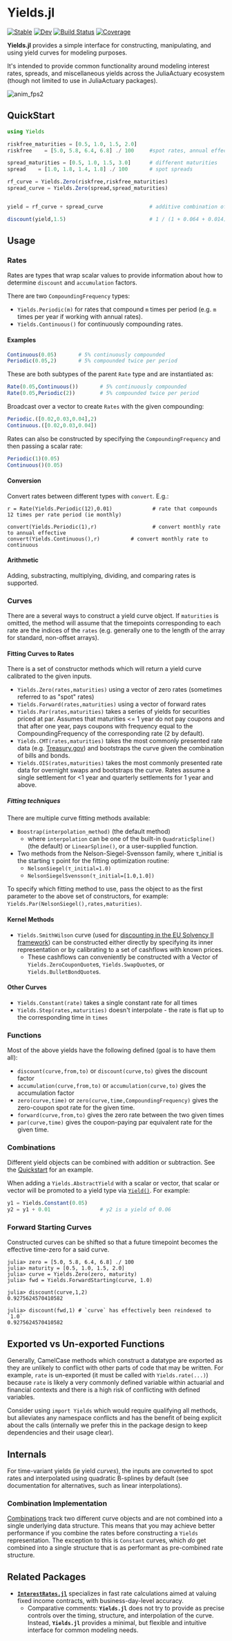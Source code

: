 # Yields.jl

[![Stable](https://img.shields.io/badge/docs-stable-blue.svg)](https://JuliaActuary.github.io/Yields.jl/stable)
[![Dev](https://img.shields.io/badge/docs-dev-blue.svg)](https://JuliaActuary.github.io/Yields.jl/dev)
[![Build Status](https://github.com/JuliaActuary/Yields.jl/workflows/CI/badge.svg)](https://github.com/JuliaActuary/Yields.jl/actions)
[![Coverage](https://codecov.io/gh/JuliaActuary/Yields.jl/branch/master/graph/badge.svg)](https://codecov.io/gh/JuliaActuary/Yields.jl)

**Yields.jl** provides a simple interface for constructing, manipulating, and using yield curves for modeling purposes.

It's intended to provide common functionality around modeling interest rates, spreads, and miscellaneous yields across the JuliaActuary ecosystem (though not limited to use in JuliaActuary packages).

![anim_fps2](https://user-images.githubusercontent.com/711879/174458687-860c5d7f-e125-46a9-a706-7d113f1e243b.gif)


## QuickStart

```julia
using Yields

riskfree_maturities = [0.5, 1.0, 1.5, 2.0]
riskfree    = [5.0, 5.8, 6.4, 6.8] ./ 100     #spot rates, annual effective if unspecified

spread_maturities = [0.5, 1.0, 1.5, 3.0]      # different maturities
spread    = [1.0, 1.8, 1.4, 1.8] ./ 100       # spot spreads

rf_curve = Yields.Zero(riskfree,riskfree_maturities)
spread_curve = Yields.Zero(spread,spread_maturities)


yield = rf_curve + spread_curve               # additive combination of the two curves

discount(yield,1.5)                           # 1 / (1 + 0.064 + 0.014) ^ 1.5
```

## Usage

### Rates

Rates are types that wrap scalar values to provide information about how to determine `discount` and `accumulation` factors.

There are two `CompoundingFrequency` types:

- `Yields.Periodic(m)` for rates that compound `m` times per period (e.g. `m` times per year if working with annual rates).
- `Yields.Continuous()` for continuously compounding rates.

#### Examples

```julia
Continuous(0.05)       # 5% continuously compounded
Periodic(0.05,2)       # 5% compounded twice per period
```

These are both subtypes of the parent `Rate` type and are instantiated as:

```julia
Rate(0.05,Continuous())       # 5% continuously compounded
Rate(0.05,Periodic(2))        # 5% compounded twice per period
```

Broadcast over a vector to create `Rates` with the given compounding:

```julia
Periodic.([0.02,0.03,0.04],2) 
Continuous.([0.02,0.03,0.04]) 
```

Rates can also be constructed by specifying the `CompoundingFrequency` and then passing a scalar rate:

```julia
Periodic(1)(0.05)
Continuous()(0.05)
```

#### Conversion

Convert rates between different types with `convert`. E.g.:

```julia-repl
r = Rate(Yields.Periodic(12),0.01)             # rate that compounds 12 times per rate period (ie monthly)

convert(Yields.Periodic(1),r)                  # convert monthly rate to annual effective
convert(Yields.Continuous(),r)          # convert monthly rate to continuous
```

#### Arithmetic

Adding, substracting, multiplying, dividing, and comparing rates is supported.

### Curves

There are a several ways to construct a yield curve object. If `maturities` is omitted, the method will assume that the timepoints corresponding to each rate are the indices of the `rates` (e.g. generally one to the length of the array for standard, non-offset arrays). 

#### Fitting Curves to Rates

There is a set of constructor methods which will return a yield curve calibrated to the given inputs. 

- `Yields.Zero(rates,maturities)`  using a vector of zero rates (sometimes referred to as "spot" rates)
- `Yields.Forward(rates,maturities)` using a vector of forward rates
- `Yields.Par(rates,maturities)` takes a series of yields for securities priced at par. Assumes that maturities <= 1 year do not pay coupons and that after one year, pays coupons with frequency equal to the CompoundingFrequency of the corresponding rate (2 by default).
- `Yields.CMT(rates,maturities)` takes the most commonly presented rate data (e.g. [Treasury.gov](https://www.treasury.gov/resource-center/data-chart-center/interest-rates/Pages/TextView.aspx?data=yield)) and bootstraps the curve given the combination of bills and bonds.
- `Yields.OIS(rates,maturities)` takes the most commonly presented rate data for overnight swaps and bootstraps the curve. Rates assume a single settlement for <1 year and quarterly settlements for 1 year and above.

##### Fitting techniques

There are multiple curve fitting methods available:

- `Boostrap(interpolation_method)` (the default method)
  - where `interpolation` can be one of the built-in `QuadraticSpline()` (the default) or `LinearSpline()`, or a user-supplied function.
- Two methods from the Nelson-Siegel-Svensson family, where τ_initial is the starting τ point for the fitting optimization routine: 
  - `NelsonSiegel(τ_initial=1.0)`
  - `NelsonSiegelSvensson(τ_initial=[1.0,1.0])`

To specify which fitting method to use, pass the object to as the first parameter to the above set of constructors, for example: `Yields.Par(NelsonSiegel(),rates,maturities)`.

#### Kernel Methods

- `Yields.SmithWilson` curve (used for [discounting in the EU Solvency II framework](https://www.eiopa.europa.eu/sites/default/files/risk_free_interest_rate/12092019-technical_documentation.pdf)) can be constructed either directly by specifying its inner representation or by calibrating to a set of cashflows with known prices.
  - These cashflows can conveniently be constructed with a Vector of `Yields.ZeroCouponQuote`s, `Yields.SwapQuote`s, or `Yields.BulletBondQuote`s.

#### Other Curves

- `Yields.Constant(rate)` takes a single constant rate for all times
- `Yields.Step(rates,maturities)` doesn't interpolate - the rate is flat up to the corresponding time in `times`

### Functions

Most of the above yields have the following defined (goal is to have them all):

- `discount(curve,from,to)` or `discount(curve,to)` gives the discount factor
- `accumulation(curve,from,to)` or `accumulation(curve,to)` gives the accumulation factor
- `zero(curve,time)` or `zero(curve,time,CompoundingFrequency)` gives the zero-coupon spot rate for the given time.
- `forward(curve,from,to)` gives the zero rate between the two given times
- `par(curve,time)` gives the coupon-paying par equivalent rate for the given time.

### Combinations

Different yield objects can be combined with addition or subtraction. See the [Quickstart](#quickstart) for an example.

When adding a `Yields.AbstractYield` with a scalar or vector, that scalar or vector will be promoted to a yield type via [`Yield()`](#yield). For example:

```julia
y1 = Yields.Constant(0.05)
y2 = y1 + 0.01                # y2 is a yield of 0.06
```

### Forward Starting Curves

Constructed curves can be shifted so that a future timepoint becomes the effective time-zero for a said curve.

```julia-repl
julia> zero = [5.0, 5.8, 6.4, 6.8] ./ 100
julia> maturity = [0.5, 1.0, 1.5, 2.0]
julia> curve = Yields.Zero(zero, maturity)
julia> fwd = Yields.ForwardStarting(curve, 1.0)

julia> discount(curve,1,2)
0.9275624570410582

julia> discount(fwd,1) # `curve` has effectively been reindexed to `1.0`
0.9275624570410582
```

## Exported vs Un-exported Functions

Generally, CamelCase methods which construct a datatype are exported as they are unlikely to conflict with other parts of code that may be written. For example, `rate` is un-exported (it must be called with `Yields.rate(...)`) because `rate` is likely a very commonly defined variable within actuarial and financial contexts and there is a high risk of conflicting with defined variables.

Consider using `import Yields` which would require qualifying all methods, but alleviates any namespace conflicts and has the benefit of being explicit about the calls (internally we prefer this in the package design to keep dependencies and their usage clear). 

## Internals

For time-variant yields (ie yield *curves*), the inputs are converted to spot rates and interpolated using quadratic B-splines by default (see documentation for alternatives, such as linear interpolations).

### Combination Implementation

[Combinations](#combinations) track two different curve objects and are not combined into a single underlying data structure. This means that you may achieve better performance if you combine the rates before constructing a `Yields` representation. The exception to this is `Constant` curves, which *do* get combined into a single structure that is as performant as pre-combined rate structure.

## Related Packages

- [**`InterestRates.jl`**](https://github.com/felipenoris/InterestRates.jl) specializes in fast rate calculations aimed at valuing fixed income contracts, with business-day-level accuracy.
  - Comparative comments: **`Yields.jl`** does not try to provide as precise controls over the timing, structure, and interpolation of the curve. Instead, **`Yields.jl`** provides a minimal, but flexible and intuitive interface for common modeling needs.
